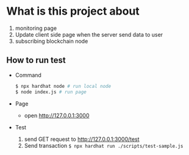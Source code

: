 # What is this project about

1. monitoring page
2. Update client side page when the server send data to user
3. subscribing blockchain node

## How to run test
* Command
    ```sh
    $ npx hardhat node # run local node
    $ node index.js # run page
    ```
* Page
    * open http://127.0.0.1:3000

* Test
    1. send GET request to http://127.0.0.1:3000/test
    2. Send transaction
    `$ npx hardhat run ./scripts/test-sample.js`

